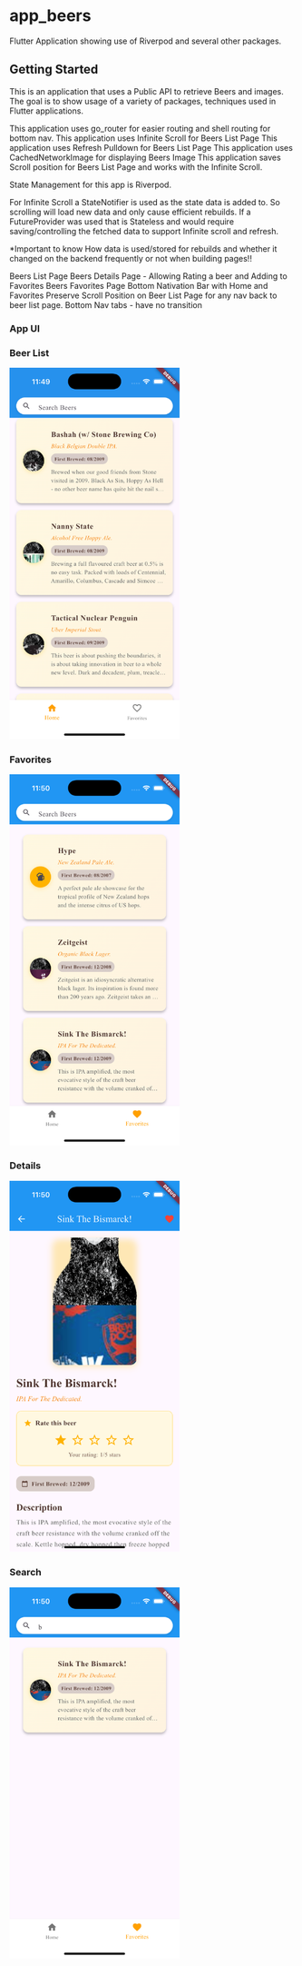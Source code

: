 # app_beers

Flutter Application showing use of Riverpod and several other packages.

## Getting Started

This is an application that uses a Public API to retrieve Beers and images.
The goal is to show usage of a variety of packages, techniques used in Flutter
applications.

This application uses go_router for easier routing and shell routing for bottom nav.
This application uses Infinite Scroll for Beers List Page
This application uses Refresh Pulldown for Beers List Page
This application uses CachedNetworkImage for displaying Beers Image
This application saves Scroll position for Beers List Page and works with the Infinite Scroll.

State Management for this app is Riverpod.

For Infinite Scroll a StateNotifier is used as the state data is
added to.  So scrolling will load new data and only cause 
efficient rebuilds.    If a FutureProvider was used that is Stateless and
would require saving/controlling the fetched data to support Infinite scroll 
and refresh.

*Important to know How data is used/stored for rebuilds and whether it changed on the backend frequently or not when building pages!!

Beers List Page
Beers Details Page - Allowing Rating a beer and Adding to Favorites
Beers Favorites Page
Bottom Nativation Bar with Home and Favorites
Preserve Scroll Position on Beer List Page for any nav back to beer list page.
Bottom Nav tabs - have no transition

### App UI

###  Beer List
<img src="assets/images/list.png" width="300">

### Favorites
<img src="assets/images/favorites.png" width="300">

### Details
<img src="assets/images/details.png" width="300">

### Search
<img src="assets/images/search.png" width="300">



